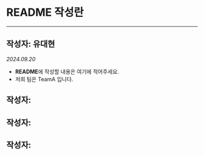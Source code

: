 # README 작성란
---
## 작성자: 유대현
*2024.09.20*
- **README**에 작성할 내용은 여기에 적어주세요.
- 저희 팀은 TeamA 입니다. 
## 작성자:


## 작성자:


## 작성자: